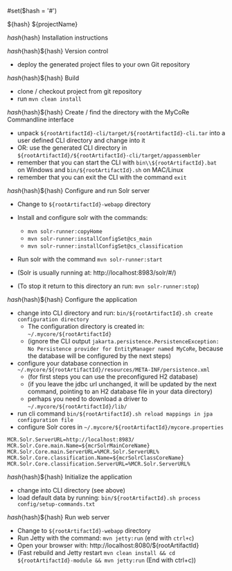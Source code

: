 #set($hash = '#')

${hash} ${projectName}

${hash}${hash} Installation instructions

${hash}${hash}${hash} Version control
* deploy the generated project files to your own Git repository

${hash}${hash}${hash} Build
* clone / checkout project from git repository
* run `mvn clean install`

${hash}${hash}${hash} Create / find  the directory with the MyCoRe Commandline interface
* unpack `${rootArtifactId}-cli/target/${rootArtifactId}-cli.tar` into a user defined CLI directory and change into it
* OR: use the generated CLI directory in `${rootArtifactId}/${rootArtifactId}-cli/target/appassembler`
* remember that you can start the CLI with `bin\\${rootArtifactId}.bat` on Windows and `bin/${rootArtifactId}.sh` on MAC/Linux
* remember that you can exit the CLI with the command `exit`


${hash}${hash}${hash} Configure and run Solr server
* Change to `${rootArtifactId}-webapp` directory
* Install and configure solr with the commands: 
  * `mvn solr-runner:copyHome`
  * `mvn solr-runner:installConfigSet@cs_main`
  * `mvn solr-runner:installConfigSet@cs_classification`

* Run solr with the command `mvn solr-runner:start` 
* (Solr is usually running at: http://localhost:8983/solr/#/)
* (To stop it return to this directory an run: `mvn solr-runner:stop`)

${hash}${hash}${hash} Configure the application
* change into CLI directory and run:
  `bin/${rootArtifactId}.sh create configuration directory`
  * The configuration directory is created in: `~/.mycore/${rootArtifactId}`
  * (ignore the CLI output `jakarta.persistence.PersistenceException: No Persistence provider for EntityManager named MyCoRe`,
     because the database will be configured by the next steps)
* configure your database connection in `~/.mycore/${rootArtifactId}/resources/META-INF/persistence.xml`
  * (for first steps you can use the preconfigured H2 database)
  * (if you leave the jdbc url unchanged, it will be updated by the next command, pointing to an H2 database file in your data directory)
  * perhaps you need to download a driver to `~/.mycore/${rootArtifactId}/lib/`
* run cli command `bin/${rootArtifactId}.sh reload mappings in jpa configuration file`
* configure Solr cores in `~/.mycore/${rootArtifactId}/mycore.properties`

```
MCR.Solr.ServerURL=http://localhost:8983/
MCR.Solr.Core.main.Name=${mcrSolrMainCoreName}
MCR.Solr.Core.main.ServerURL=%MCR.Solr.ServerURL%
MCR.Solr.Core.classification.Name=${mcrSolrClassCoreName}
MCR.Solr.Core.classification.ServerURL=%MCR.Solr.ServerURL%
```

${hash}${hash}${hash} Initialize the application
* change into CLI directory (see above)
* load default data by running: `bin/${rootArtifactId}.sh process config/setup-commands.txt`

${hash}${hash}${hash} Run web server
* Change to `${rootArtifactId}-webapp` directory
* Run Jetty with the command: `mvn jetty:run` (end with `ctrl+c`)
* Open your browser with: http://localhost:8080/${rootArtifactId}
* (Fast rebuild and Jetty restart `mvn clean install && cd ${rootArtifactId}-module && mvn jetty:run` (End with ctrl+c))